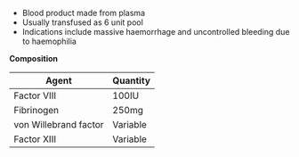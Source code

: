 * Blood product made from plasma
* Usually transfused as 6 unit pool
* Indications include massive haemorrhage and uncontrolled bleeding due to haemophilia

  
**Composition**  


| **Agent** | **Quantity** |
| --- | --- |
| Factor VIII | 100IU |
| Fibrinogen | 250mg |
| von Willebrand factor | Variable |
| Factor XIII | Variable |

